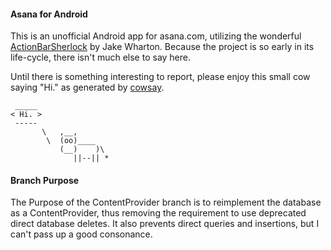 #### Asana for Android

This is an unofficial Android app for asana.com,
utilizing the wonderful [ActionBarSherlock](http://actionbarsherlock.com) by
Jake Wharton.  Because the project is so early in its life-cycle, there isn't
much else to say here.

Until there is something interesting to report, please enjoy this small cow
saying "Hi." as generated by
[cowsay](http://www.nog.net/~tony/warez/cowsay.shtml).

     _____
    < Hi. >
     -----
           \   ,__,
            \  (oo)____
               (__)    )\
                  ||--|| *

#### Branch Purpose

The Purpose of the ContentProvider branch is to reimplement the database as a
ContentProvider, thus removing the requirement to use deprecated direct
database deletes.  It also prevents direct queries and insertions, but I can't
pass up a good consonance.
